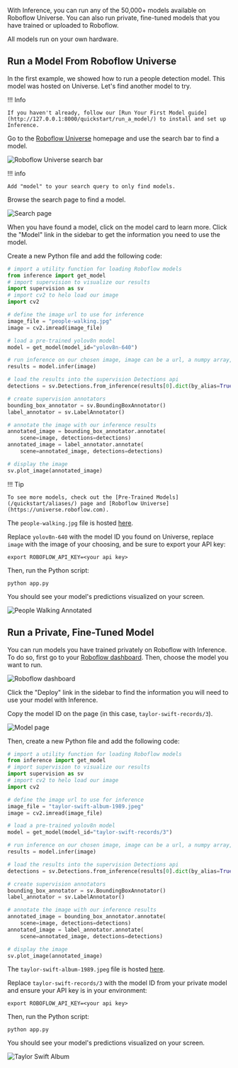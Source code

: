 With Inference, you can run any of the 50,000+ models available on Roboflow Universe. You can also run private, fine-tuned models that you have trained or uploaded to Roboflow.

All models run on your own hardware.

## Run a Model From Roboflow Universe

In the first example, we showed how to run a people detection model. This model was hosted on Universe. Let's find another model to try.

!!! Info

    If you haven't already, follow our [Run Your First Model guide](http://127.0.0.1:8000/quickstart/run_a_model/) to install and set up Inference.

Go to the <a href="https://universe.roboflow.com" target="_blank">Roboflow Universe</a> homepage and use the search bar to find a model.

![Roboflow Universe search bar](https://media.roboflow.com/universe-search.png)

!!! info

    Add "model" to your search query to only find models.

Browse the search page to find a model.

![Search page](https://media.roboflow.com/universe-search-page.png)

When you have found a model, click on the model card to learn more. Click the "Model" link in the sidebar to get the information you need to use the model.

Create a new Python file and add the following code:

```python
# import a utility function for loading Roboflow models
from inference import get_model
# import supervision to visualize our results
import supervision as sv
# import cv2 to helo load our image
import cv2

# define the image url to use for inference
image_file = "people-walking.jpg"
image = cv2.imread(image_file)

# load a pre-trained yolov8n model
model = get_model(model_id="yolov8n-640")

# run inference on our chosen image, image can be a url, a numpy array, a PIL image, etc.
results = model.infer(image)

# load the results into the supervision Detections api
detections = sv.Detections.from_inference(results[0].dict(by_alias=True, exclude_none=True))

# create supervision annotators
bounding_box_annotator = sv.BoundingBoxAnnotator()
label_annotator = sv.LabelAnnotator()

# annotate the image with our inference results
annotated_image = bounding_box_annotator.annotate(
    scene=image, detections=detections)
annotated_image = label_annotator.annotate(
    scene=annotated_image, detections=detections)

# display the image
sv.plot_image(annotated_image)
```

!!! Tip

    To see more models, check out the [Pre-Trained Models](/quickstart/aliases/) page and [Roboflow Universe](https://universe.roboflow.com).

The `people-walking.jpg` file is hosted <a href="https://media.roboflow.com/inference/people-walking.jpg" target="_blank">here</a>.

Replace `yolov8n-640` with the model ID you found on Universe, replace `image` with the image of your choosing, and be sure to export your API key:

```
export ROBOFLOW_API_KEY=<your api key>
```

Then, run the Python script:

```
python app.py
```

You should see your model's predictions visualized on your screen.

![People Walking Annotated](https://storage.googleapis.com/com-roboflow-marketing/inference/people-walking-annotated.jpg)

## Run a Private, Fine-Tuned Model

You can run models you have trained privately on Roboflow with Inference. To do so, first go to your <a href="https://app.roboflow.com" target="_blank">Roboflow dashboard</a>. Then, choose the model you want to run.

![Roboflow dashboard](https://media.roboflow.com/docs-models.png)

Click the "Deploy" link in the sidebar to find the information you will need to use your model with Inference.

Copy the model ID on the page (in this case, `taylor-swift-records/3`).

![Model page](https://media.roboflow.com/docs-model-id.png)

Then, create a new Python file and add the following code:

```python
# import a utility function for loading Roboflow models
from inference import get_model
# import supervision to visualize our results
import supervision as sv
# import cv2 to helo load our image
import cv2

# define the image url to use for inference
image_file = "taylor-swift-album-1989.jpeg"
image = cv2.imread(image_file)

# load a pre-trained yolov8n model
model = get_model(model_id="taylor-swift-records/3")

# run inference on our chosen image, image can be a url, a numpy array, a PIL image, etc.
results = model.infer(image)

# load the results into the supervision Detections api
detections = sv.Detections.from_inference(results[0].dict(by_alias=True, exclude_none=True))

# create supervision annotators
bounding_box_annotator = sv.BoundingBoxAnnotator()
label_annotator = sv.LabelAnnotator()

# annotate the image with our inference results
annotated_image = bounding_box_annotator.annotate(
    scene=image, detections=detections)
annotated_image = label_annotator.annotate(
    scene=annotated_image, detections=detections)

# display the image
sv.plot_image(annotated_image)
```

The `taylor-swift-album-1989.jpeg` file is hosted <a href="https://storage.googleapis.com/com-roboflow-marketing/inference/taylor-swift-album-1989.jpeg" target="_blank">here</a>.

Replace `taylor-swift-records/3` with the model ID from your private model and ensure your API key is in your environment:

```
export ROBOFLOW_API_KEY=<your api key>
```

Then, run the Python script:

```
python app.py
```

You should see your model's predictions visualized on your screen.

![Taylor Swift Album](https://storage.googleapis.com/com-roboflow-marketing/inference/taylor-swift-album-1989-annotated.jpeg)
